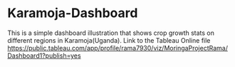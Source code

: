# Karamoja-Dashboard
This is a simple dashboard illustration that shows crop growth stats on different regions in Karamoja(Uganda).
Link to the Tableau Online file <https://public.tableau.com/app/profile/rama7930/viz/MoringaProjectRama/Dashboard1?publish=yes>
